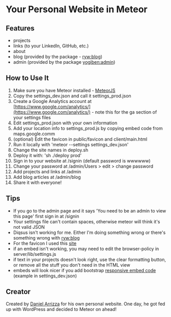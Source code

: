 # Your Personal Website in Meteor

## Features
- projects
- links (to your LinkedIn, GitHub, etc.)
- about
- blog (provided by the package - [ryw:blog](https://atmospherejs.com/ryw/blog))
- admin (provided by the package  [yogiben:admin](https://atmospherejs.com/yogiben/admin))

## How to Use It

1. Make sure you have Meteor installed - [MeteorJS](https://meteorjs.com)
1. Copy the settings_dev.json and call it settings_prod.json
1. Create a Google Analytics account at [https://www.google.com/analytics/](https://www.google.com/analytics/) - note this for the ga section of your settings files
1. Edit settings_prod.json with your own information
1. Add your location info to settings_prod.js by copying embed code from maps.google.comm
1. (optional) Edit the favicon in public/favicon and client/main.html
1. Run it locally with 'meteor --settings settings_dev.json'
1. Change the site names in deploy.sh
1. Deploy it with: 'sh ./deploy prod'
1. Sign in to your website at /signin (default password is wwwwww)
1. Change your password at /admin/Users > edit > change password
1. Add projects and links at /admin
1. Add blog articles at /admin/blog
1. Share it with everyone!

## Tips

- If you go to the admin page and it says 'You need to be an admin to view this page' first sign in at /signin
- Your settings file can't contain spaces, otherwise meteor will think it's not valid JSON
- Diqsus isn't working for me. Either I'm doing something wrong or there's something wrong with [ryw:blog](https://atmospherejs.com/ryw/blog)
- For the favicon I used this [site](http://www.favicon-generator.org/)
- if an embed isn't working, you may need to edit the browser-policy in server/lib/settings.js
- if text in your projects doesn't look right, use the clear formatting button, or remove all the stuff you don't need in the HTML view
- embeds will look nicer if you add bootstrap [responsive embed code](http://getbootstrap.com/components/#responsive-embed) (example in settings_dev.json)

## Creator

Created by [Daniel Arrizza](http://danielarrizza.com) for his own personal website. One day, he got fed up with WordPress and decided to Meteor on ahead!
